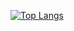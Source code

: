 [![Top Langs](https://github-readme-stats.vercel.app/api/top-langs/?username=Vicfred&theme=gruvbox&layout=compact)](https://lagmental.net/pages/notme.html)

